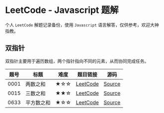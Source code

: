 # LeetCode - Javascript 题解

个人 `LeetCode` 解题记录备份，使用 `Javascript` 语言解答，仅供参考，欢迎大神指教。

## 双指针

双指针主要用于遍历数组，两个指针指向不同的元素，从而协同完成任务。

| 题号 | 标题 | 难度 | 题目链接 | 源码 |
| -- | -- | -- | -- | -- |
| 0001 | 两数之和 | ★☆☆ | [LeetCode](https://leetcode-cn.com/problems/two-sum/) | [Source](./solutions/2-pointer/s0001_two-sum.js) |
| 0015 | 三数之和 | ★★☆ | [LeetCode](https://leetcode-cn.com/problems/3sum/) | [Source](./solutions/2-pointer/s0015_3sum.js) |
| 0633 | 平方数之和 | ★☆☆ | [LeetCode](https://leetcode-cn.com/problems/sum-of-square-numbers/) | [Source](./solutions/2-pointer/s0633_sum-of-square-numbers.js) |